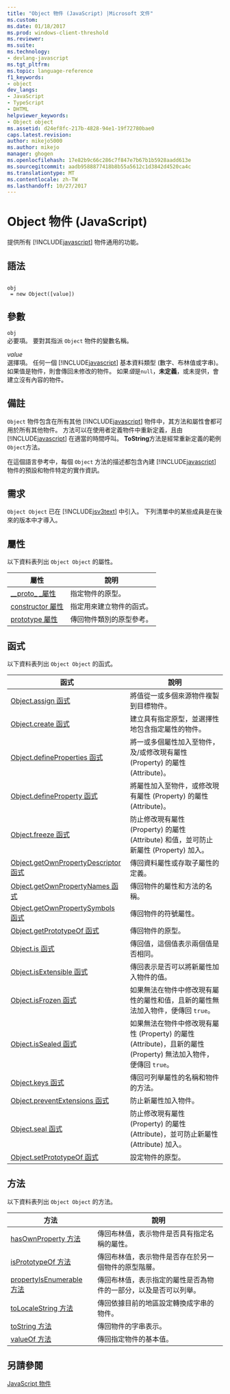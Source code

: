 ```yaml
---
title: "Object 物件 (JavaScript) |Microsoft 文件"
ms.custom: 
ms.date: 01/18/2017
ms.prod: windows-client-threshold
ms.reviewer: 
ms.suite: 
ms.technology:
- devlang-javascript
ms.tgt_pltfrm: 
ms.topic: language-reference
f1_keywords:
- object
dev_langs:
- JavaScript
- TypeScript
- DHTML
helpviewer_keywords:
- Object object
ms.assetid: d24ef8fc-217b-4828-94e1-19f72780bae0
caps.latest.revision: 
author: mikejo5000
ms.author: mikejo
manager: ghogen
ms.openlocfilehash: 17e82b9c66c286c7f847e7b67b1b5928aadd613e
ms.sourcegitcommit: aadb9588877418b8b55a5612c1d3842d4520ca4c
ms.translationtype: MT
ms.contentlocale: zh-TW
ms.lasthandoff: 10/27/2017
---
```

# <a name="object-object-javascript"></a>Object 物件 (JavaScript)
提供所有 [!INCLUDE[javascript](../../javascript/includes/javascript-md.md)] 物件通用的功能。  
  
## <a name="syntax"></a>語法  
  
```  
  
obj  
 = new Object([value])   
```  
  
## <a name="parameters"></a>參數  
 `obj`  
 必要項。 要對其指派 `Object` 物件的變數名稱。  
  
 *value*  
 選擇項。 任何一個 [!INCLUDE[javascript](../../javascript/includes/javascript-md.md)] 基本資料類型 (數字、布林值或字串)。 如果值是物件，則會傳回未修改的物件。 如果*值*是`null`，**未定義**，或未提供，會建立沒有內容的物件。  
  
## <a name="remarks"></a>備註  
 `Object` 物件包含在所有其他 [!INCLUDE[javascript](../../javascript/includes/javascript-md.md)] 物件中，其方法和屬性會都可用於所有其他物件。 方法可以在使用者定義物件中重新定義，且由 [!INCLUDE[javascript](../../javascript/includes/javascript-md.md)] 在適當的時間呼叫。 **ToString**方法是經常重新定義的範例`Object`方法。  
  
 在這個語言參考中，每個 `Object` 方法的描述都包含內建 [!INCLUDE[javascript](../../javascript/includes/javascript-md.md)] 物件的預設和物件特定的實作資訊。  
  
## <a name="requirements"></a>需求  
 `Object Object` 已在 [!INCLUDE[jsv3text](../../javascript/reference/includes/jsv3text-md.md)] 中引入。 下列清單中的某些成員是在後來的版本中才導入。  
  
## <a name="properties"></a>屬性  
 以下資料表列出 `Object Object` 的屬性。  
  
|屬性|說明|  
|--------------|-----------------|  
|[__proto\_ \_屬性](../../javascript/reference/proto-property-object-javascript.md)|指定物件的原型。|  
|[constructor 屬性](../../javascript/reference/constructor-property-object-javascript.md)|指定用來建立物件的函式。|  
|[prototype 屬性](../../javascript/reference/prototype-property-object-javascript.md)|傳回物件類別的原型參考。|  
  
## <a name="functions"></a>函式  
 以下資料表列出 `Object Object` 的函式。  
  
|函式|說明|  
|--------------|-----------------|  
|[Object.assign 函式](../../javascript/reference/object-assign-function-object-javascript.md)|將值從一或多個來源物件複製到目標物件。|  
|[Object.create 函式](../../javascript/reference/object-create-function-javascript.md)|建立具有指定原型，並選擇性地包含指定屬性的物件。|  
|[Object.defineProperties 函式](../../javascript/reference/object-defineproperties-function-javascript.md)|將一或多個屬性加入至物件，及/或修改現有屬性 (Property) 的屬性 (Attribute)。|  
|[Object.defineProperty 函式](../../javascript/reference/object-defineproperty-function-javascript.md)|將屬性加入至物件，或修改現有屬性 (Property) 的屬性 (Attribute)。|  
|[Object.freeze 函式](../../javascript/reference/object-freeze-function-javascript.md)|防止修改現有屬性 (Property) 的屬性 (Attribute) 和值，並可防止新屬性 (Property) 加入。|  
|[Object.getOwnPropertyDescriptor 函式](../../javascript/reference/object-getownpropertydescriptor-function-javascript.md)|傳回資料屬性或存取子屬性的定義。|  
|[Object.getOwnPropertyNames 函式](../../javascript/reference/object-getownpropertynames-function-javascript.md)|傳回物件的屬性和方法的名稱。|  
|[Object.getOwnPropertySymbols 函式](../../javascript/reference/object-getownpropertysymbols-function-javascript.md)|傳回物件的符號屬性。|  
|[Object.getPrototypeOf 函式](../../javascript/reference/object-getprototypeof-function-javascript.md)|傳回物件的原型。|  
|[Object.is 函式](../../javascript/reference/object-is-function-javascript.md)|傳回值，這個值表示兩個值是否相同。|  
|[Object.isExtensible 函式](../../javascript/reference/object-isextensible-function-javascript.md)|傳回表示是否可以將新屬性加入物件的值。|  
|[Object.isFrozen 函式](../../javascript/reference/object-isfrozen-function-javascript.md)|如果無法在物件中修改現有屬性的屬性和值，且新的屬性無法加入物件，便傳回 `true`。|  
|[Object.isSealed 函式](../../javascript/reference/object-issealed-function-javascript.md)|如果無法在物件中修改現有屬性 (Property) 的屬性 (Attribute)，且新的屬性 (Property) 無法加入物件，便傳回 `true`。|  
|[Object.keys 函式](../../javascript/reference/object-keys-function-javascript.md)|傳回可列舉屬性的名稱和物件的方法。|  
|[Object.preventExtensions 函式](../../javascript/reference/object-preventextensions-function-javascript.md)|防止新屬性加入物件。|  
|[Object.seal 函式](../../javascript/reference/object-seal-function-javascript.md)|防止修改現有屬性 (Property) 的屬性 (Attribute)，並可防止新屬性  (Attribute) 加入。|  
|[Object.setPrototypeOf 函式](../../javascript/reference/object-setprototypeof-function-javascript.md)|設定物件的原型。|  
  
## <a name="methods"></a>方法  
 以下資料表列出 `Object Object` 的方法。  
  
|方法|說明|  
|------------|-----------------|  
|[hasOwnProperty 方法](../../javascript/reference/hasownproperty-method-object-javascript.md)|傳回布林值，表示物件是否具有指定名稱的屬性。|  
|[isPrototypeOf 方法](../../javascript/reference/isprototypeof-method-object-javascript.md)|傳回布林值，表示物件是否存在於另一個物件的原型階層。|  
|[propertyIsEnumerable 方法](../../javascript/reference/propertyisenumerable-method-object-javascript.md)|傳回布林值，表示指定的屬性是否為物件的一部分，以及是否可以列舉。|  
|[toLocaleString 方法](../../javascript/reference/tolocalestring-method-object-javascript.md)|傳回依據目前的地區設定轉換成字串的物件。|  
|[toString 方法](../../javascript/reference/tostring-method-object-javascript.md)|傳回物件的字串表示。|  
|[valueOf 方法](../../javascript/reference/valueof-method-object-javascript.md)|傳回指定物件的基本值。|  
  
## <a name="see-also"></a>另請參閱  
 [JavaScript 物件](../../javascript/reference/javascript-objects.md)